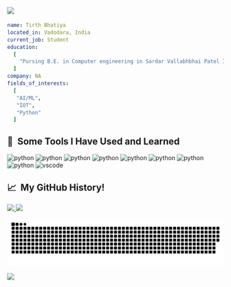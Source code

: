 <link rel="stylesheet" href="https://cdn.jsdelivr.net/gh/devicons/devicon@v2.15.1/devicon.min.css">

<img src="https://capsule-render.vercel.app/api?type=waving&color=gradient&text=Hello!&height=100&section=header"/>

```yaml
name: Tirth Bhatiya
located_in: Vadodara, India
current_job: Student
education:
  [
    "Pursing B.E. in Computer engineering in Sardar Vallabhbhai Patel Institute of Technology, Vasad, or SVIT"
  ]
company: NA
fields_of_interests:
  [
   "AI/ML",
   "IOT",
   "Python"
  ]

```
<h2> 🚀 &nbsp;Some Tools I Have Used and Learned</h2>
<p align="left">                    

<img src="https://cdn.jsdelivr.net/gh/devicons/devicon/icons/tensorflow/tensorflow-original.svg" alt="python" width="45" height="45" />                 
<img src="https://cdn.jsdelivr.net/gh/devicons/devicon/icons/python/python-original-wordmark.svg" alt="python" width="45" height="45" />
<img src="https://cdn.jsdelivr.net/gh/devicons/devicon/icons/react/react-original.svg" alt="python" width="45" height="45" />
<img src="https://cdn.jsdelivr.net/gh/devicons/devicon/icons/jupyter/jupyter-original-wordmark.svg" alt="python" width="45" height="45" />
<img src="https://cdn.jsdelivr.net/gh/devicons/devicon/icons/c/c-original.svg"  alt="python" width="45" height="45"/>
<img src="https://cdn.jsdelivr.net/gh/devicons/devicon/icons/flask/flask-original-wordmark.svg"  alt="python" width="45" height="45" />
<img src="https://cdn.jsdelivr.net/gh/devicons/devicon/icons/arduino/arduino-original-wordmark.svg" alt="python" width="45" height="45" />
<img src="https://cdn.jsdelivr.net/gh/devicons/devicon/icons/javascript/javascript-original.svg" alt="python" width="45" height="45" />                    
<img src="https://cdn.jsdelivr.net/gh/devicons/devicon/icons/vscode/vscode-original.svg" alt="vscode" width="45" height="45"/>         
</p>


<h2> 📈 &nbsp;My GitHub History!</h2>
<a href="https://github.com/thepiyushmalhotra">
  <img height="180em" src="https://github-readme-stats.vercel.app/api?username=tirthb101&theme=noctis_minimus&show_icons=true" />
  <img height="180em" src="https://github-readme-stats.vercel.app/api/top-langs/?username=tirthb101&theme=noctis_minimus&layout=compact" />
</a>

![Snake animation](https://github.com/tirthb101/tirthb101/blob/output/github-contribution-grid-snake.svg)
  
<p align="left">
  <img src="https://capsule-render.vercel.app/api?type=waving&color=gradient&height=100&section=footer"/>
</p>


